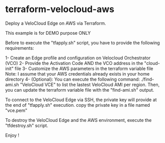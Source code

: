 # terraform-velocloud-aws

Deploy a VeloCloud Edge on AWS via Terraform.

This example is for DEMO purpose ONLY

Before to execute the "tfapply.sh" script, you have to provide the following requirements:

1- Create an Edge profile and configuration on Velocloud Orchestrator (VCO)
2- Provide the Activation Code AND the VCO address in the "cloud-init" file
3- Customize the AWS parameters in the terraform variable file
Note: I assume that your AWS credentials already exists in your home directory
4- (Optional): You can execute the following command: ./find-ami.sh "VeloCloud VCE" to list the lastest VeloCloud AMI per region. Then, you can update the terraform variable file with the "find-ami.sh" output.

To connect to the VeloCloud Edge via SSH, the private key will provide at the end of "tfapply.sh" execution.
copy the private key in a file named "vce.pem"

To destroy the VeloCloud Edge and the AWS environment, execute the "tfdestroy.sh" script.

Enjoy !
